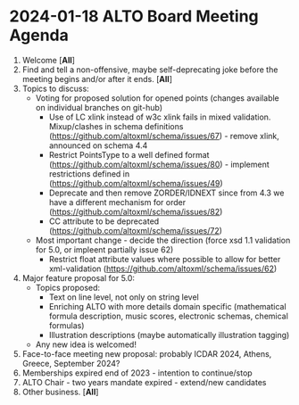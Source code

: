 # 2024-01-18 ALTO Board Meeting Agenda
1. Welcome [**All**]
2. Find and tell a non-offensive, maybe self-deprecating joke before the meeting begins and/or after it ends. [**All**]
3. Topics to discuss:
    * Voting for proposed solution for opened points (changes available on individual branches on git-hub) 
      * Use of LC xlink instead of w3c xlink fails in mixed validation. Mixup/clashes in schema definitions (https://github.com/altoxml/schema/issues/67) - remove xlink, announced on schema 4.4
      * Restrict PointsType to a well defined format (https://github.com/altoxml/schema/issues/80) - implement restrictions defined in  (https://github.com/altoxml/schema/issues/49)
      * Deprecate and then remove ZORDER/IDNEXT since from 4.3 we have a different mechanism for order (https://github.com/altoxml/schema/issues/82) 
      * CC attribute to be deprecated (https://github.com/altoxml/schema/issues/72)
    * Most important change - decide the direction (force xsd 1.1 validation for 5.0, or impleent partially issue 62)
      * Restrict float attribute values where possible to allow for better xml-validation (https://github.com/altoxml/schema/issues/62)  
4. Major feature proposal for 5.0:
    * Topics proposed:
      * Text on line level, not only on string level 
      * Enriching ALTO with more details domain specific (mathematical formula description, music scores, electronic schemas, chemical formulas)
      * Illustration descriptions (maybe automatically illustration tagging)
    * Any new idea is welcomed!  
5. Face-to-face meeting new proposal: probably ICDAR 2024, Athens, Greece, September 2024?
6. Memberships expired end of 2023 - intention to continue/stop
7. ALTO Chair - two years mandate expired - extend/new candidates 
8. Other business. [**All**]
